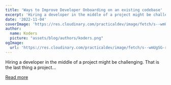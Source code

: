 ```yaml
---
title: 'Ways to Improve Developer Onboarding on an existing codebase'
excerpt: 'Hiring a developer in the middle of a project might be challenging. That is the last thing a project...'
date: '2022-11-04'
coverImage: 'https://res.cloudinary.com/practicaldev/image/fetch/s--wmUgSG-r--/c_imagga_scale,f_auto,fl_progressive,h_420,q_66,w_1000/https://dev-to-uploads.s3.amazonaws.com/uploads/articles/mty7fo5vjdga8dk02ve8.gif'
author:
  name: Koders
  picture: "assets/blog/authors/koders.png"
ogImage:
  url: 'https://res.cloudinary.com/practicaldev/image/fetch/s--wmUgSG-r--/c_imagga_scale,f_auto,fl_progressive,h_420,q_66,w_1000/https://dev-to-uploads.s3.amazonaws.com/uploads/articles/mty7fo5vjdga8dk02ve8.gif'
---
```


Hiring a developer in the middle of a project might be challenging. That is the last thing a project...

[Read more](https://dev.to/qbentil/ways-to-improve-developer-onboarding-on-an-existing-codebase-5b23)
